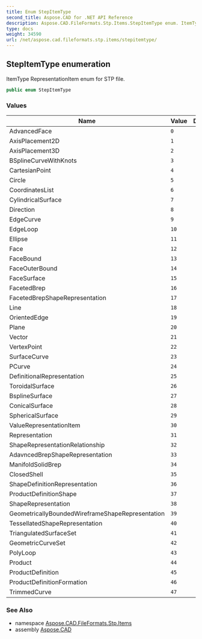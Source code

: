 ```yaml
---
title: Enum StepItemType
second_title: Aspose.CAD for .NET API Reference
description: Aspose.CAD.FileFormats.Stp.Items.StepItemType enum. ItemType RepresentationItem enum for STP file
type: docs
weight: 34590
url: /net/aspose.cad.fileformats.stp.items/stepitemtype/
---
```

## StepItemType enumeration

ItemType RepresentationItem enum for STP file.

```csharp
public enum StepItemType
```

### Values

| Name | Value | Description |
| --- | --- | --- |
| AdvancedFace | `0` |  |
| AxisPlacement2D | `1` |  |
| AxisPlacement3D | `2` |  |
| BSplineCurveWithKnots | `3` |  |
| CartesianPoint | `4` |  |
| Circle | `5` |  |
| CoordinatesList | `6` |  |
| CylindricalSurface | `7` |  |
| Direction | `8` |  |
| EdgeCurve | `9` |  |
| EdgeLoop | `10` |  |
| Ellipse | `11` |  |
| Face | `12` |  |
| FaceBound | `13` |  |
| FaceOuterBound | `14` |  |
| FaceSurface | `15` |  |
| FacetedBrep | `16` |  |
| FacetedBrepShapeRepresentation | `17` |  |
| Line | `18` |  |
| OrientedEdge | `19` |  |
| Plane | `20` |  |
| Vector | `21` |  |
| VertexPoint | `22` |  |
| SurfaceCurve | `23` |  |
| PCurve | `24` |  |
| DefinitionalRepresentation | `25` |  |
| ToroidalSurface | `26` |  |
| BsplineSurface | `27` |  |
| ConicalSurface | `28` |  |
| SphericalSurface | `29` |  |
| ValueRepresentationItem | `30` |  |
| Representation | `31` |  |
| ShapeRepresentationRelationship | `32` |  |
| AdavncedBrepShapeRepresentation | `33` |  |
| ManifoldSolidBrep | `34` |  |
| ClosedShell | `35` |  |
| ShapeDefinitionRepresentation | `36` |  |
| ProductDefinitionShape | `37` |  |
| ShapeRepresentation | `38` |  |
| GeometricallyBoundedWireframeShapeRepresentation | `39` |  |
| TessellatedShapeRepresentation | `40` |  |
| TriangulatedSurfaceSet | `41` |  |
| GeometricCurveSet | `42` |  |
| PolyLoop | `43` |  |
| Product | `44` |  |
| ProductDefinition | `45` |  |
| ProductDefinitionFormation | `46` |  |
| TrimmedCurve | `47` |  |

### See Also

* namespace [Aspose.CAD.FileFormats.Stp.Items](../../aspose.cad.fileformats.stp.items/)
* assembly [Aspose.CAD](../../)


